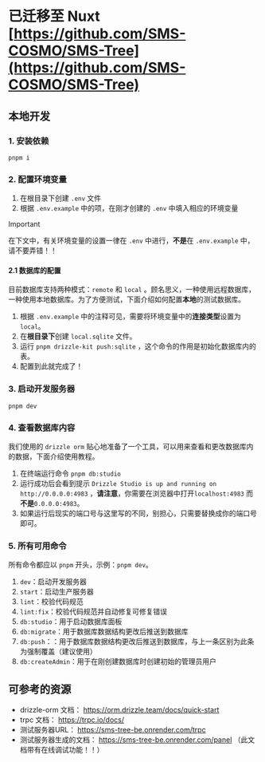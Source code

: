 # 已迁移至 Nuxt [https://github.com/SMS-COSMO/SMS-Tree](https://github.com/SMS-COSMO/SMS-Tree)

## 本地开发

### 1. 安装依赖
```
pnpm i
```
### 2. 配置环境变量
1. 在根目录下创建 `.env` 文件
2. 根据 `.env.example` 中的项，在刚才创建的 `.env` 中填入相应的环境变量

> [!IMPORTANT]
> 在下文中，有关环境变量的设置一律在 `.env` 中进行，**不是**在 `.env.example` 中，请不要弄错！！

#### 2.1 数据库的配置
目前数据库支持两种模式：`remote` 和 `local` 。顾名思义，一种使用远程数据库，一种使用本地数据库。为了方便测试，下面介绍如何配置**本地**的测试数据库。

1. 根据 `.env.example` 中的注释可见，需要将环境变量中的**连接类型**设置为 `local`。
2. 在**根目录下**创建 `local.sqlite` 文件。
3. 运行 `pnpm drizzle-kit push:sqlite` ，这个命令的作用是初始化数据库内的表。
4. 配置到此就完成了！ 
### 3. 启动开发服务器
```
pnpm dev
```
### 4. 查看数据库内容
我们使用的 `drizzle orm` 贴心地准备了一个工具，可以用来查看和更改数据库内的数据，下面介绍使用教程。
1. 在终端运行命令 `pnpm db:studio`
2. 运行成功后会看到提示 `Drizzle Studio is up and running on http://0.0.0.0:4983` ，**请注意**，你需要在浏览器中打开`localhost:4983` 而**不是**`0.0.0.0:4983`。
3. 如果运行后现实的端口号与这里写的不同，别担心，只需要替换成你的端口号即可。

### 5. 所有可用命令
所有命令都应以 `pnpm` 开头，示例：`pnpm dev`。
1. `dev`：启动开发服务器
2. `start`：启动生产服务器
3. `lint`：校验代码规范
4. `lint:fix`：校验代码规范并自动修复可修复错误
5. `db:studio`：用于启动数据库面板
6. `db:migrate`：用于数据库数据结构更改后推送到数据库
7. `db:push`：：用于数据库数据结构更改后推送到数据库，与上一条区别为此条为强制覆盖（建议使用）
8. `db:createAdmin`：用于在刚创建数据库时创建初始的管理员用户

## 可参考的资源

-   drizzle-orm 文档： https://orm.drizzle.team/docs/quick-start
-   trpc 文档： https://trpc.io/docs/
-   测试服务器URL： https://sms-tree-be.onrender.com/trpc
-   测试服务器生成的文档： https://sms-tree-be.onrender.com/panel （此文档带有在线调试功能！！）
